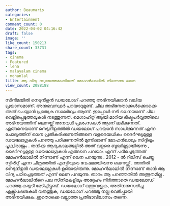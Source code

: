 ```yaml
---
author: Beaumaris
categories:
- Entertainment
comment_count: 0
date: 2022-04-02 04:16:42
draft: false
image: ''
like_count: 150213
share_count: 33731
tags:
- cinema
- Featured
- lena
- malayalam cinema
- mohanlal
title: ആ വിദ്യ സ്വായത്തമാക്കിയത് മോഹൻലാലിൽ നിന്നെന്നു ലെന
view_count: 2088188
---
```


സിനിമയിൽ നെടുനീളൻ ഡയലോഗ് പറഞ്ഞു അഭിനയിക്കാൻ വലിയ പ്രയാസമാണ്. അനുഭവസ്ഥർ പറയാറുമുണ്ട്. ചില അഭിനേതാക്കൾക്കൊക്കെ അത് ചെയ്യാൻ പ്രത്യേക സാമർഥ്യം ആണ്. ഇപ്പോൾ നടി ലെനയാണ് ചില വെളിപ്പെടുത്തലുകൾ നടത്തുന്നത്. മെഗാഹിറ്റ് ആയി മാറിയ ഭീഷ്മപർവ്വത്തിലെ അഭിനയത്തിന് ലെനയ്ക്ക് അനവധി പ്രശംസകൾ ആണ് ലഭിക്കുന്നത്. എങ്ങനെയാണ് നെടുനീളത്തിൽ ഡയലോഗ് പറയാൻ സാധിക്കുന്നത് എന്ന ചോദ്യത്തിന് ലെന പ്രതികരിക്കുന്നതിങ്ങനെ വളരെയധികം ദൈർഘ്യമുള്ള ഡയലോഗുകൾ പറഞ്ഞു പഠിക്കുന്നതിൽ മുന്നിലാണ് മോഹൻലാലും സിദ്ദിഖും പൃഥ്വിരാജൂം . തനിക്കു ആദ്യകാലങ്ങളിൽ അത് വളരെ ബുദ്ധിമുട്ടായിരുന്നു , ദൈർഘ്യമുള്ള ഡയലോഗുകൾ എങ്ങനെ പറയാം എന്ന് പഠിച്ചെടുത്തത് മോഹൻലാലിൽ നിന്നാണ് എന്ന് ലെന പറയുന്നു . 2012 - ൽ റിലീസ് ചെയ്ത സ്പിരിറ്റ് എന്ന ചിത്രത്തിൽ എസ്പിയുടെ വേഷമായിരുന്നു ലെനയ്ക്ക് . അതിൽ നെടുനീളൻ ഡയലോഗുകൾ ഉണ്ടായിരുന്നു. മോഹൻലാലിൽ നിന്നാണ് താൻ ആ വിദ്യ പഠിച്ചെടുത്തത് എന്ന് ലെന പറയുന്നു. താരം ആ പറഞ്ഞതിൽ അത്ഭുതമില്ല . മോഹൻലാലിൻറെ പല സിനിമകളിലും അദ്ദേഹം നിർത്താതെ ഡയലോഡ് പറഞ്ഞു കയ്യടി മേടിച്ചിട്ടുണ്ട്. ഡയലോഗ് ഒത്തുവയ്ക്കുക, അതിനനുസരിച്ചു എക്സ്പ്രഷനുകൾ വരുത്തുക, ഡയലോഗ് പറഞ്ഞു നല്ല വെടിപ്പായി അഭിനയിക്കുക..ഇതൊക്കെ വല്ലാത്ത പ്രതിഭാവിലാസം തന്നെ.